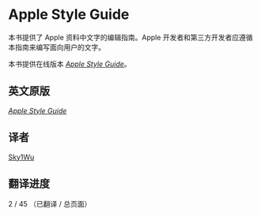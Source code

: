 # Apple Style Guide

本书提供了 Apple 资料中文字的编辑指南。Apple 开发者和第三方开发者应遵循本指南来编写面向用户的文字。

本书提供在线版本 [*Apple Style Guide*](https://sky1wu.gitbook.io/apple-style-guide/)。

## 英文原版

[*Apple Style Guide*](https://help.apple.com/applestyleguide/)

## 译者

[Sky1Wu](https://imwtx.com)

## 翻译进度

2 / 45 （已翻译 / 总页面）
